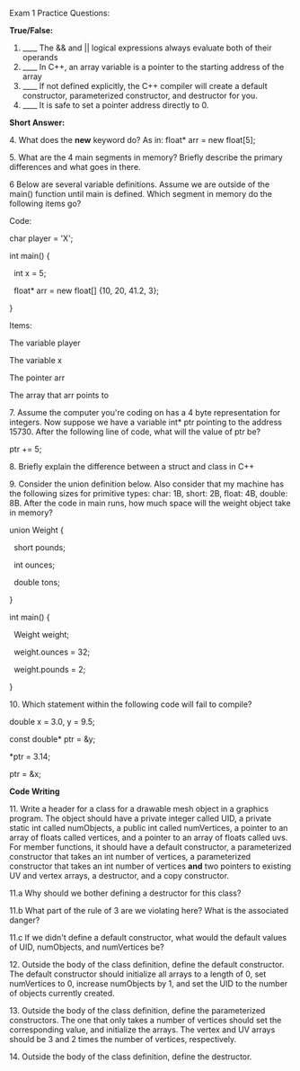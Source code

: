 Exam 1 Practice Questions:



**True/False:**

1. \_\_\_\_ The \&\& and || logical expressions always evaluate both of their operands
2. \_\_\_\_ In C++, an array variable is a pointer to the starting address of the array
3. \_\_\_\_ If not defined explicitly, the C++ compiler will create a default constructor, parameterized constructor, and destructor for you.
4. \_\_\_\_ It is safe to set a pointer address directly to 0.



**Short Answer:**

4\. What does the **new** keyword do? As in: float\* arr = new float\[5];



5\. What are the 4 main segments in memory? Briefly describe the primary differences and what goes in there.



6 Below are several variable definitions. Assume we are outside of the main() function until main is defined. Which segment in memory do the following items go?

Code:

char player = 'X';

int main() {

 	int x = 5;

 	float\* arr = new float\[] {10, 20, 41.2, 3};

}

Items:

The variable player

The variable x

The pointer arr

The array that arr points to



7\. Assume the computer you're coding on has a 4 byte representation for integers. Now suppose we have a variable int\* ptr pointing to the address 15730. After the following line of code, what will the value of ptr be?

ptr += 5;



8\. Briefly explain the difference between a struct and class in C++



9\. Consider the union definition below. Also consider that my machine has the following sizes for primitive types: char: 1B, short: 2B, float: 4B, double: 8B.  After the code in main runs, how much space will the weight object take in memory?

union Weight {

&nbsp;	short pounds;

&nbsp;	int ounces;

&nbsp;	double tons;

}

int main() {

&nbsp;	Weight weight;

&nbsp;	weight.ounces = 32;

&nbsp;	weight.pounds = 2;

}



10\. Which statement within the following code will fail to compile?

double x = 3.0, y = 9.5;

const double\* ptr = \&y;

\*ptr = 3.14;

ptr = \&x;





**Code Writing**

11\. Write a header for a class for a drawable mesh object in a graphics program. The object should have a private integer called UID, a private static int called numObjects, a public int called numVertices, a pointer to an array of floats called vertices, and a pointer to an array of floats called uvs. For member functions, it should have a default constructor, a parameterized constructor that takes an int number of vertices, a parameterized constructor that takes an int number of vertices **and** two pointers to existing UV and vertex arrays, a destructor, and a copy constructor.



11.a Why should we bother defining a destructor for this class?



11.b What part of the rule of 3 are we violating here? What is the associated danger?



11.c If we didn't define a default constructor, what would the default values of UID, numObjects, and numVertices be?



12\. Outside the body of the class definition, define the default constructor. The default constructor should initialize all arrays to a length of 0, set numVertices to 0, increase numObjects by 1, and set the UID to the number of objects currently created.



13\. Outside the body of the class definition, define the parameterized constructors. The one that only takes a number of vertices should set the corresponding value, and initialize the arrays. The vertex and UV arrays should be 3 and 2 times the number of vertices, respectively.



14\. Outside the body of the class definition, define the destructor.

